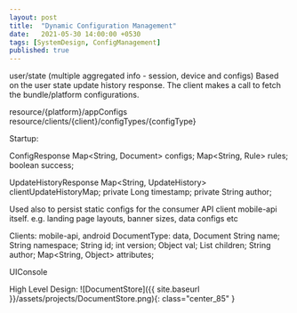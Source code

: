 ```yaml
---
layout: post
title:  "Dynamic Configuration Management"
date:   2021-05-30 14:00:00 +0530
tags: [SystemDesign, ConfigManagement]
published: true
---
```


user/state
(multiple aggregated info - session, device and configs)
Based on the user state update history response.
The client makes a call to fetch the bundle/platform configurations.

resource/{platform}/appConfigs
resource/clients/{client}/configTypes/{configType}

Startup:

ConfigResponse
    Map<String, Document> configs;
    Map<String, Rule> rules;
    boolean success;

UpdateHistoryResponse
    Map<String, UpdateHistory> clientUpdateHistoryMap;
    private Long timestamp;
    private String author;

Used also to persist static configs for the consumer API client mobile-api itself. 
e.g. landing page layouts, banner sizes, data configs etc

Clients: mobile-api, android
DocumentType: data,
Document
    String name;
    String namespace;
    String id;
    int version;
    Object val;
    List<Document> children;
    String author;
    Map<String, Object> attributes;

UIConsole

High Level Design:
![DocumentStore]({{ site.baseurl }}/assets/projects/DocumentStore.png){: class="center_85" }
